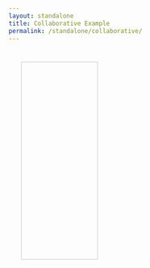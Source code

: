 ```yaml
---
layout: standalone
title: Collaborative Example
permalink: /standalone/collaborative/
---
```

<!-- head -->
<link rel="stylesheet" href="{{site.katex}}/katex.min.css">
<link rel="stylesheet" href="{{site.highlightjs}}/styles/monokai-sublime.min.css">
<link rel="stylesheet" href="{{site.cdn}}{{site.version}}/quill.bubble.css">
<link rel="stylesheet" href="{{site.cdn}}{{site.version}}/quill.snow.css">
<style>
  * {
    box-sizing: border-box;
  }
  .standalone-container {
    float: left;
    padding: 25px;
    width: 50%;
  }
  #bubble-container {
    border: 1px solid #ccc;
    height: 392px;
  }
  #snow-container {
    height: 350px;
  }
</style>
<!-- head -->

<div class="standalone-container">
  <div id="bubble-container"></div>
</div>
<div class="standalone-container">
  <div id="snow-container"></div>
</div>

<!-- script -->
<script type="text/javascript" src="{{site.katex}}/katex.min.js"></script>
<script type="text/javascript" src="{{site.highlightjs}}/highlight.min.js"></script>
<script type="text/javascript" src="{{site.cdn}}{{site.version}}/{{site.quill}}"></script>
<script type="text/javascript">
  var bubbleQuill = new Quill('#bubble-container', {
    placeholder: 'Compose an epic...',
    theme: 'bubble'
  });
  var snowQuill = new Quill('#snow-container', {
    placeholder: 'Compose an epic...',
    theme: 'snow'
  });

  bubbleQuill.on(Quill.events.TEXT_CHANGE, function(delta, old, source) {
    if (source === Quill.sources.USER) {
      snowQuill.updateContents(delta);
    }
  });
  snowQuill.on(Quill.events.TEXT_CHANGE, function(delta, old, source) {
    if (source === Quill.sources.USER) {
      bubbleQuill.updateContents(delta);
    }
  });
</script>
<!-- script -->